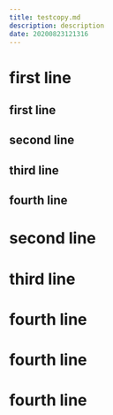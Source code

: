 ```yaml
---
title: testcopy.md
description: description
date: 20200823121316
---
```


# first line
## first line
## second line
## third line
## fourth line
# second line
# third line
# fourth line
# fourth line
# fourth line
